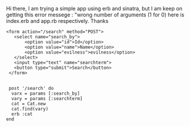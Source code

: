 Hi there, I am trying a simple app using erb and sinatra, but I am keep on getting this error messege :
"wrong number of arguments (1 for 0) 
here is index.erb and app.rb respectively. Thanks

```
<form action="/search" method="POST">
   <select name="search_by">
       <option value="id">Id</option>
       <option value="name">Name</option>
       <option value="evilness">evilness</option>
   </select>
   <input type="text" name="searchterm">
   <button type="submit">Search</button>
 </form>
 
 
 post '/search' do
  varx = params [:search_by]
  vary = params [:searchterm]
  cat = Cat.new
  cat.find(vary)
  erb :cat
end
